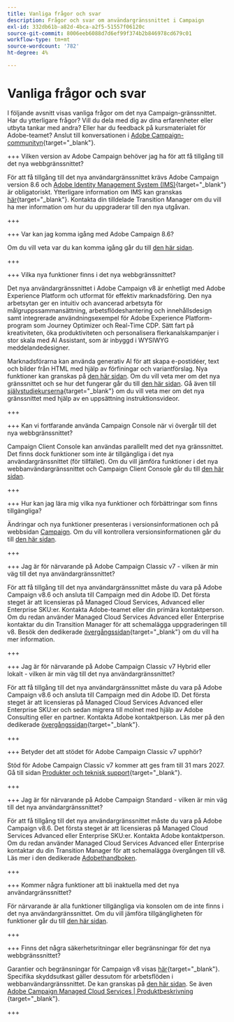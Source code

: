 ```yaml
---
title: Vanliga frågor och svar
description: Frågor och svar om användargränssnittet i Campaign
exl-id: 332db61b-a82d-4bca-a2f5-51557f06120c
source-git-commit: 8006eeb6088d7d6ef99f374b2b846978cd679c01
workflow-type: tm+mt
source-wordcount: '782'
ht-degree: 4%

---
```


# Vanliga frågor och svar

I följande avsnitt visas vanliga frågor om det nya Campaign-gränssnittet. Har du ytterligare frågor? Vill du dela med dig av dina erfarenheter eller utbyta tankar med andra? Eller har du feedback på kursmaterialet för Adobe-teamet? Anslut till konversationen i [Adobe Campaign-communityn](https://experienceleaguecommunities.adobe.com/t5/adobe-campaign-classic-v7/ct-p/adobe-campaign-classic-community){target="_blank"}.

+++ Vilken version av Adobe Campaign behöver jag ha för att få tillgång till det nya webbgränssnittet?

För att få tillgång till det nya användargränssnittet krävs Adobe Campaign version 8.6 och [Adobe Identity Management System (IMS)](https://helpx.adobe.com/se/enterprise/using/identity.html){target="_blank"} är obligatoriskt. Ytterligare information om IMS kan granskas [här](https://experienceleague.adobe.com/sv/docs/campaign/technotes-ac/tn-new/migrate-users-to-ims){target="_blank"}. Kontakta din tilldelade Transition Manager om du vill ha mer information om hur du uppgraderar till den nya utgåvan.

+++

+++ Var kan jag komma igång med Adobe Campaign 8.6?

Om du vill veta var du kan komma igång går du till [den här sidan](../get-started/get-started.md).

+++

+++ Vilka nya funktioner finns i det nya webbgränssnittet?

Det nya användargränssnittet i Adobe Campaign v8 är enhetligt med Adobe Experience Platform och utformat för effektiv marknadsföring. Den nya arbetsytan ger en intuitiv och avancerad arbetsyta för målgruppssammansättning, arbetsflödeshantering och innehållsdesign samt integrerade användningsexempel för Adobe Experience Platform-program som Journey Optimizer och Real-Time CDP. Sätt fart på kreativiteten, öka produktiviteten och personalisera flerkanalskampanjer i stor skala med AI Assistant, som är inbyggd i WYSIWYG meddelandedesigner.

Marknadsförarna kan använda generativ AI för att skapa e-postidéer, text och bilder från HTML med hjälp av förfiningar och variantförslag. Nya funktioner kan granskas på [den här sidan](../rn/whats-new.md). Om du vill veta mer om det nya gränssnittet och se hur det fungerar går du till [den här sidan](../get-started/user-interface.md). Gå även till [självstudiekurserna](https://experienceleague.adobe.com/sv/docs/campaign-web-learn/tutorials/overview){target="_blank"} om du vill veta mer om det nya gränssnittet med hjälp av en uppsättning instruktionsvideor.

+++

+++ Kan vi fortfarande använda Campaign Console när vi övergår till det nya webbgränssnittet?

Campaign Client Console kan användas parallellt med det nya gränssnittet. Det finns dock funktioner som inte är tillgängliga i det nya användargränssnittet (för tillfället). Om du vill jämföra funktioner i det nya webbanvändargränssnittet och Campaign Client Console går du till [den här sidan](../get-started/capability-matrix.md).

+++

+++ Hur kan jag lära mig vilka nya funktioner och förbättringar som finns tillgängliga?

Ändringar och nya funktioner presenteras i versionsinformationen och på webbsidan [Campaign](../get-started/user-interface.md#user-interface-home). Om du vill kontrollera versionsinformationen går du till [den här sidan](../rn/release-notes.md).

+++

+++ Jag är för närvarande på Adobe Campaign Classic v7 - vilken är min väg till det nya användargränssnittet?

För att få tillgång till det nya användargränssnittet måste du vara på Adobe Campaign v8.6 och ansluta till Campaign med din Adobe ID. Det första steget är att licensieras på Managed Cloud Services, Advanced eller Enterprise SKU:er. Kontakta Adobe-teamet eller din primära kontaktperson. Om du redan använder Managed Cloud Services Advanced eller Enterprise kontaktar du din Transition Manager för att schemalägga uppgraderingen till v8. Besök den dedikerade [övergångssidan](https://experienceleague.adobe.com/sv/docs/campaign/campaign-v8/new/v7-to-v8){target="_blank"} om du vill ha mer information.

+++

+++ Jag är för närvarande på Adobe Campaign Classic v7 Hybrid eller lokalt - vilken är min väg till det nya användargränssnittet?

För att få tillgång till det nya användargränssnittet måste du vara på Adobe Campaign v8.6 och ansluta till Campaign med din Adobe ID. Det första steget är att licensieras på Managed Cloud Services Advanced eller Enterprise SKU:er och sedan migrera till molnet med hjälp av Adobe Consulting eller en partner. Kontakta Adobe kontaktperson. Läs mer på den dedikerade [övergångssidan](https://experienceleague.adobe.com/sv/docs/campaign/campaign-v8/new/v7-to-v8){target="_blank"}.

+++

+++ Betyder det att stödet för Adobe Campaign Classic v7 upphör?

Stöd för Adobe Campaign Classic v7 kommer att ges fram till 31 mars 2027. Gå till sidan [Produkter och teknisk support](https://helpx.adobe.com/se/support/programs/eol-matrix.html){target="_blank"}.

+++

+++ Jag är för närvarande på Adobe Campaign Standard - vilken är min väg till det nya användargränssnittet?

För att få tillgång till det nya användargränssnittet måste du vara på Adobe Campaign v8.6. Det första steget är att licensieras på Managed Cloud Services Advanced eller Enterprise SKU:er. Kontakta Adobe kontaktperson. Om du redan använder Managed Cloud Services Advanced eller Enterprise kontaktar du din Transition Manager för att schemalägga övergången till v8. Läs mer i den dedikerade [Adobethandboken](../../adoption/home.md).

+++

+++ Kommer några funktioner att bli inaktuella med det nya användargränssnittet?

För närvarande är alla funktioner tillgängliga via konsolen om de inte finns i det nya användargränssnittet. Om du vill jämföra tillgängligheten för funktioner går du till [den här sidan](../get-started/capability-matrix.md).

+++

+++ Finns det några säkerhetsritningar eller begränsningar för det nya webbgränssnittet?

Garantier och begränsningar för Campaign v8 visas [här](https://experienceleague.adobe.com/sv/docs/campaign/campaign-v8/releases/ac-guardrails){target="_blank"}. Specifika skyddsutkast gäller dessutom för arbetsflöden i webbanvändargränssnittet. De kan granskas på [den här sidan](../get-started/guardrails.md). Se även [Adobe Campaign Managed Cloud Services | Produktbeskrivning ](https://helpx.adobe.com/se/legal/product-descriptions/adobe-campaign-managed-cloud-services.html){target="_blank"}.

+++